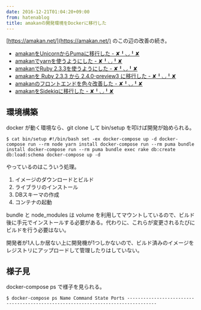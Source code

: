 ```yaml
---
date: 2016-12-21T01:04:20+09:00
from: hatenablog
title: amakanの開発環境をDockerに移行した
---
```

[https://amakan.net/](https://amakan.net/) のこの辺の改善の続き。

- [amakanをUnicornからPumaに移行した - ✘╹◡╹✘](http://r7kamura.hatenablog.com/entry/2016/12/08/001413)
- [amakanでyarnを使うようにした - ✘╹◡╹✘](http://r7kamura.hatenablog.com/entry/2016/12/08/061203)
- [amakanでRuby 2.3.3を使うようにした - ✘╹◡╹✘](http://r7kamura.hatenablog.com/entry/2016/12/09/201115)
- [amakanを Ruby 2.3.3 から 2.4.0-preview3 に移行した - ✘╹◡╹✘](http://r7kamura.hatenablog.com/entry/2016/12/10/221600)
- [amakanのフロントエンドを色々改善した - ✘╹◡╹✘](http://r7kamura.hatenablog.com/entry/2016/12/13/074119)
- [amakanをSidekiqに移行した - ✘╹◡╹✘](http://r7kamura.hatenablog.com/entry/2016/12/18/212642)

## 環境構築

docker が動く環境なら、git clone して bin/setup を叩けば開発が始められる。

```
$ cat bin/setup #!/bin/bash set -ex docker-compose up -d docker-compose run --rm node yarn install docker-compose run --rm puma bundle install docker-compose run --rm puma bundle exec rake db:create db:load:schema docker-compose up -d
```

やっているのはこういう処理。

1. イメージのダウンロードとビルド
2. ライブラリのインストール
3. DBスキーマの作成
4. コンテナの起動

bundle と node\_modules は volume を利用してマウントしているので、ビルド後に手元でインストールする必要がある。代わりに、これらが変更されるたびにビルドを行う必要はない。

開発者が1人しか居ない上に開発機が1つしかないので、ビルド済みのイメージをレジストリにアップロードして管理したりはしていない。

## 様子見

docker-compose ps で様子を見られる。

```
$ docker-compose ps Name Command State Ports ---------------------------------------------------------------------------------
```
